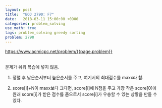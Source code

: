```yaml
---
layout: post
title:  "BOJ 2790: F7"
date:   2018-03-11 15:00:00 +0900
categories: problem_solving
use_math: true
tags: problem_solving greedy sorting
problem: 2790
---
```

<a target="_blank" href="https://www.acmicpc.net/problem/{{page.problem}}">https://www.acmicpc.net/problem/{{page.problem}}</a><br/><br/>

문제가 쉬워 복습에 넣지 않음.  

1. 정렬 후 낮은순서부터 높은순서를 주고, 여기서의 최대점수를 maxx라 함.

2. score[i]+N이 maxx보다 크다면, score[i]에 N점을 주고 가장 작은 score[0]에 원래 score[i]가 받은 점수를 줌으로서 score[i]가 우승할 수 있는 상황을 만들 수 있다.